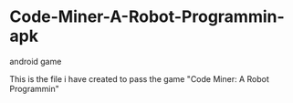 # Code-Miner-A-Robot-Programmin-apk
android game 

This is the file i have created to pass the game "Code Miner: A Robot Programmin"
